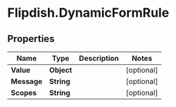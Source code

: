 # Flipdish.DynamicFormRule

## Properties

Name | Type | Description | Notes
------------ | ------------- | ------------- | -------------
**Value** | **Object** |  | [optional] 
**Message** | **String** |  | [optional] 
**Scopes** | **String** |  | [optional] 



